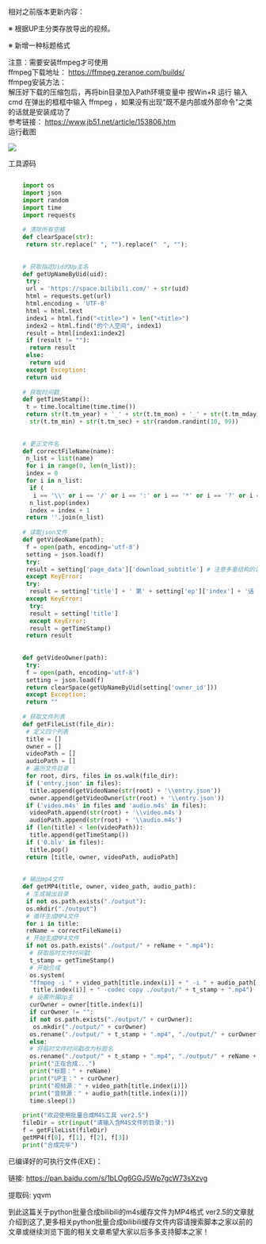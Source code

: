 相对之前版本更新内容：

※ 根据UP主分类存放导出的视频。

※ 新增一种标题格式

注意：需要安装ffmpeg才可使用  
ffmpeg下载地址： [ https://ffmpeg.zeranoe.com/builds/
](https://ffmpeg.zeranoe.com/builds/)  
ffmpeg安装方法：  
解压好下载的压缩包后，再将bin目录加入Path环境变量中 按Win+R 运行 输入cmd 在弹出的框框中输入 ffmpeg
，如果没有出现"既不是内部或外部命令"之类的话就是安装成功了  
参考链接： [ https://www.jb51.net/article/153806.htm
](https://www.jb51.net/article/153806.htm)  
运行截图

![](https://img.jbzj.com/file_images/article/202012/202012010810371.png)

工具源码

```python

    import os
    import json
    import random
    import time
    import requests
    
    # 清除所有空格
    def clearSpace(str):
     return str.replace(" ", "").replace("　", "");
    
    
    # 获取指定Uid的Up主名
    def getUpNameByUid(uid):
     try:
     url = 'https://space.bilibili.com/' + str(uid)
     html = requests.get(url)
     html.encoding = 'UTF-8'
     html = html.text
     index1 = html.find("<title>") + len("<title>")
     index2 = html.find("的个人空间", index1)
     result = html[index1:index2]
     if (result != ""):
      return result
     else:
      return uid
     except Exception:
     return uid
    
    # 获取时间戳
    def getTimeStamp():
     t = time.localtime(time.time())
     return str(t.tm_year) + '_' + str(t.tm_mon) + '_' + str(t.tm_mday) + '_' + str(t.tm_hour) + \
      str(t.tm_min) + str(t.tm_sec) + str(random.randint(10, 99))
    
    
    # 更正文件名
    def correctFileName(name):
     n_list = list(name)
     for i in range(0, len(n_list)):
     index = 0
     for i in n_list:
      if (
       i == '\\' or i == '/' or i == ':' or i == '*' or i == '?' or i == '\"' or i == '<' or i == '>' or i == '|'):
      n_list.pop(index)
      index = index + 1
     return ''.join(n_list)
    
    # 读取json文件
    def getVideoName(path):
     f = open(path, encoding='utf-8')
     setting = json.load(f)
     try:
     result = setting['page_data']['download_subtitle'] # 注意多重结构的读取语法
     except KeyError:
     try:
      result = setting['title'] + ' 第' + setting['ep']['index'] + '话 ' + setting['ep']['index_title']
     except KeyError:
      try:
      result = setting['title']
      except KeyError:
      result = getTimeStamp()
     return result
    
    
    def getVideoOwner(path):
     try:
     f = open(path, encoding='utf-8')
     setting = json.load(f)
     return clearSpace(getUpNameByUid(setting['owner_id']))
     except Exception:
     return ""
    
    # 获取文件列表
    def getFileList(file_dir):
     # 定义四个列表
     title = []
     owner = []
     videoPath = []
     audioPath = []
     # 遍历文件目录
     for root, dirs, files in os.walk(file_dir):
     if ('entry.json' in files):
      title.append(getVideoName(str(root) + '\\entry.json'))
      owner.append(getVideoOwner(str(root) + '\\entry.json'))
     if ('video.m4s' in files and 'audio.m4s' in files):
      videoPath.append(str(root) + '\\video.m4s')
      audioPath.append(str(root) + '\\audio.m4s')
     if (len(title) < len(videoPath)):
      title.append(getTimeStamp())
     if ('0.blv' in files):
      title.pop()
     return [title, owner, videoPath, audioPath]
    
    
    # 输出mp4文件
    def getMP4(title, owner, video_path, audio_path):
     # 生成输出目录
     if not os.path.exists("./output"):
     os.mkdir("./output")
     # 循环生成MP4文件
     for i in title:
     reName = correctFileName(i)
     # 开始生成MP4文件
     if not os.path.exists("./output/" + reName + ".mp4"):
      # 获取临时文件时间戳
      t_stamp = getTimeStamp()
      # 开始合成
      os.system(
      "ffmpeg -i " + video_path[title.index(i)] + " -i " + audio_path[
       title.index(i)] + " -codec copy ./output/" + t_stamp + ".mp4")
      # 设置所属Up主
      curOwner = owner[title.index(i)]
      if curOwner != "":
      if not os.path.exists("./output/" + curOwner):
       os.mkdir("./output/" + curOwner)
      os.rename("./output/" + t_stamp + ".mp4", "./output/" + curOwner + "/" + reName + ".mp4")
      else:
      # 将临时文件时间戳改为标题名
      os.rename("./output/" + t_stamp + ".mp4", "./output/" + reName + ".mp4")
      print("正在合成...")
      print("标题：" + reName)
      print("UP主：" + curOwner)
      print("视频源：" + video_path[title.index(i)])
      print("音频源：" + audio_path[title.index(i)])
      time.sleep(1)
    
    print("欢迎使用批量合成M4S工具 ver2.5")
    fileDir = str(input("请输入含M4S文件的目录:"))
    f = getFileList(fileDir)
    getMP4(f[0], f[1], f[2], f[3])
    print("合成完毕")
```

已编译好的可执行文件(EXE)：

链接: [ https://pan.baidu.com/s/1bLOg6GGJ5Wp7gcW73sXzvg
](https://pan.baidu.com/s/1bLOg6GGJ5Wp7gcW73sXzvg)

提取码: yqvm

到此这篇关于python批量合成bilibili的m4s缓存文件为MP4格式
ver2.5的文章就介绍到这了,更多相关python批量合成bilibili缓存文件内容请搜索脚本之家以前的文章或继续浏览下面的相关文章希望大家以后多多支持脚本之家！

